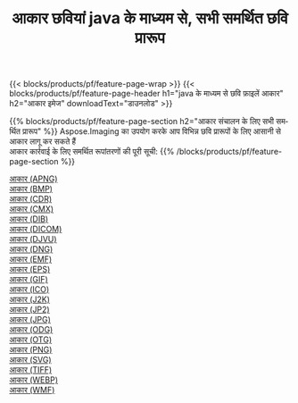 ﻿---
title: आकार छवियां java के माध्यम से, सभी समर्थित छवि प्रारूप 
weight: 3920
url: /hi/java/resize 
lang: hi
langdirlevel: 2
locales: zh-hans,ja,it,ru,de,es,fr,nl,id,lt,pl,pt,vi,tr,ko,zh-hant,ar,hi,th,sv,cs,uk,he
description: Aspose.Imaging का उपयोग करके आप java के माध्यम से आसानी से आकार चित्र बना सकते हैं
---

{{< blocks/products/pf/feature-page-wrap >}}
{{< blocks/products/pf/feature-page-header h1="java के माध्यम से छवि फ़ाइलें आकार" h2="आकार इमेज" downloadText="डाउनलोड" >}}


{{% blocks/products/pf/feature-page-section  h2="आकार संचालन के लिए सभी समर्थित प्रारूप" %}}
Aspose.Imaging का उपयोग करके आप विभिन्न छवि प्रारूपों के लिए आसानी से आकार लागू कर सकते हैं
<br/>
आकार कार्रवाई के लिए समर्थित रूपांतरणों की पूरी सूची:
{{% /blocks/products/pf/feature-page-section %}}
<div class="container-fluid productfamilypage bg-gray">
    <div class="convertypes bg-gray agp-content section">
        <div class="container">
		<div class="row other-converters">
		    <div class='col-md-2 other-converter remove-lp remove-rp'><a href="/imaging/hi/java/resize/apng" >आकार (APNG)</a></div><div class='col-md-2 other-converter remove-lp remove-rp'><a href="/imaging/hi/java/resize/bmp" >आकार (BMP)</a></div><div class='col-md-2 other-converter remove-lp remove-rp'><a href="/imaging/hi/java/resize/cdr" >आकार (CDR)</a></div><div class='col-md-2 other-converter remove-lp remove-rp'><a href="/imaging/hi/java/resize/cmx" >आकार (CMX)</a></div><div class='col-md-2 other-converter remove-lp remove-rp'><a href="/imaging/hi/java/resize/dib" >आकार (DIB)</a></div><div class='col-md-2 other-converter remove-lp remove-rp'><a href="/imaging/hi/java/resize/dicom" >आकार (DICOM)</a></div><div class='col-md-2 other-converter remove-lp remove-rp'><a href="/imaging/hi/java/resize/djvu" >आकार (DJVU)</a></div><div class='col-md-2 other-converter remove-lp remove-rp'><a href="/imaging/hi/java/resize/dng" >आकार (DNG)</a></div><div class='col-md-2 other-converter remove-lp remove-rp'><a href="/imaging/hi/java/resize/emf" >आकार (EMF)</a></div><div class='col-md-2 other-converter remove-lp remove-rp'><a href="/imaging/hi/java/resize/eps" >आकार (EPS)</a></div><div class='col-md-2 other-converter remove-lp remove-rp'><a href="/imaging/hi/java/resize/gif" >आकार (GIF)</a></div><div class='col-md-2 other-converter remove-lp remove-rp'><a href="/imaging/hi/java/resize/ico" >आकार (ICO)</a></div><div class='col-md-2 other-converter remove-lp remove-rp'><a href="/imaging/hi/java/resize/j2k" >आकार (J2K)</a></div><div class='col-md-2 other-converter remove-lp remove-rp'><a href="/imaging/hi/java/resize/jp2" >आकार (JP2)</a></div><div class='col-md-2 other-converter remove-lp remove-rp'><a href="/imaging/hi/java/resize/jpg" >आकार (JPG)</a></div><div class='col-md-2 other-converter remove-lp remove-rp'><a href="/imaging/hi/java/resize/odg" >आकार (ODG)</a></div><div class='col-md-2 other-converter remove-lp remove-rp'><a href="/imaging/hi/java/resize/otg" >आकार (OTG)</a></div><div class='col-md-2 other-converter remove-lp remove-rp'><a href="/imaging/hi/java/resize/png" >आकार (PNG)</a></div><div class='col-md-2 other-converter remove-lp remove-rp'><a href="/imaging/hi/java/resize/svg" >आकार (SVG)</a></div><div class='col-md-2 other-converter remove-lp remove-rp'><a href="/imaging/hi/java/resize/tiff" >आकार (TIFF)</a></div><div class='col-md-2 other-converter remove-lp remove-rp'><a href="/imaging/hi/java/resize/webp" >आकार (WEBP)</a></div><div class='col-md-2 other-converter remove-lp remove-rp'><a href="/imaging/hi/java/resize/wmf" >आकार (WMF)</a></div>
                </div>
        </div>
    </div>
</div>
<br/>
